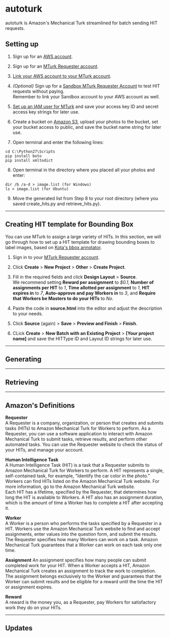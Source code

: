 # autoturk

autoturk is Amazon's Mechanical Turk streamlined for batch sending HIT requests. </br>

## Setting up

1. Sign up for an [AWS account](https://aws.amazon.com/).

2. Sign up for an [MTurk Requester account](https://requester.mturk.com/).

3. [Link your AWS account to your MTurk account](https://requester.mturk.com/developer).

4. *(Optional)* Sign up for a [Sandbox MTurk Requester Account](http://requestersandbox.mturk.com/) to test HIT requests without paying.<br>
Remember to link your Sandbox account to your AWS account as well.

5. [Set up an IAM user for MTurk](https://docs.aws.amazon.com/AWSMechTurk/latest/AWSMechanicalTurkGettingStartedGuide/SetUp.html#create-iam-user-or-role) and save your access key ID and secret access key strings for later use.

6. Create a bucket on [Amazon S3](https://s3.console.aws.amazon.com/s3/home?region=us-east-1#), upload your photos to the bucket, set your bucket access to public, and save the bucket name string for later use.

7. Open terminal and enter the following lines:
```
cd C:\Python27\Scripts
pip install boto
pip install xmltodict
```

8. Open terminal in the directory where you placed all your photos and enter:
```
dir /b /a-d > image.list (for Windows)
ls > image.list (for Ubuntu)
```

9. Move the generated list from Step 8 to your root directory (where you saved create_hits.py and retrieve_hits.py).

---

## Creating HIT template for Bounding Box

You can use MTurk to assign a large variety of HITs. In this section, we will go through how to set up a HIT template for drawing bounding boxes to label images, based on [Kota's bbox annotator](https://github.com/kyamagu/bbox-annotator).

1. Sign in to your [MTurk Requester account](http://requester.mturk.com/).

2. Click **Create** > **New Project** > **Other** > **Create Project**.

3. Fill in the required fields and click **Design Layout** > **Source**.</br>
We recommend setting **Reward per assignment** to *$0.1*, **Number of assignments per HIT** to *1*, **Time allotted per assignment** to *1*, **HIT expires in** to *7*, **Auto-approve and pay Workers in** to *3*, and **Require that Workers be Masters to do your HITs** to *No*.

4. Paste the code in **source.html** into the editor and adjust the description to your needs.

5. Click **Source** (again) > **Save** > **Preview and Finish** > **Finish**.

6. CLick **Create** > **New Batch with an Existing Project** > **[Your project name]** and save the HITType ID and Layout ID strings for later use.

---

## Generating

---

## Retrieving

---

## Amazon's Definitions

**Requester**</br>
A Requester is a company, organization, or person that creates and submits tasks (HITs) to Amazon Mechanical Turk for Workers to perform. As a Requester, you can use a software application to interact with Amazon Mechanical Turk to submit tasks, retrieve results, and perform other automated tasks. You can use the Requester website to check the status of your HITs, and manage your account.

**Human Intelligence Task**</br>
A Human Intelligence Task (HIT) is a task that a Requester submits to Amazon Mechanical Turk for Workers to perform. A HIT represents a single, self-contained task, for example, "Identify the car color in the photo." Workers can find HITs listed on the Amazon Mechanical Turk website. For more information, go to the Amazon Mechanical Turk website.</br>
Each HIT has a lifetime, specified by the Requester, that determines how long the HIT is available to Workers. A HIT also has an assignment duration, which is the amount of time a Worker has to complete a HIT after accepting it.

**Worker**</br>
A Worker is a person who performs the tasks specified by a Requester in a HIT. Workers use the Amazon Mechanical Turk website to find and accept assignments, enter values into the question form, and submit the results. The Requester specifies how many Workers can work on a task. Amazon Mechanical Turk guarantees that a Worker can work on each task only one time.

**Assignment**
An assignment specifies how many people can submit completed work for your HIT. When a Worker accepts a HIT, Amazon Mechanical Turk creates an assignment to track the work to completion. The assignment belongs exclusively to the Worker and guarantees that the Worker can submit results and be eligible for a reward until the time the HIT or assignment expires.

**Reward**</br>
A reward is the money you, as a Requester, pay Workers for satisfactory work they do on your HITs.

---

## Updates
